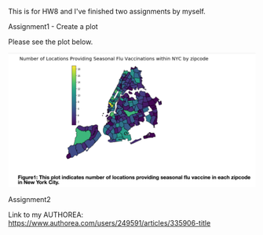 This is for HW8 and I've finished two assignments by myself.

Assignment1 - Create a plot

Please see the plot below.

![Alt text](Figure.png)

Assignment2

Link to my AUTHOREA: https://www.authorea.com/users/249591/articles/335906-title
